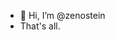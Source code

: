 - 👋 Hi, I’m @zenostein
- That's all.

<!---
zenostein/zenostein is a ✨ special ✨ repository because its `README.md` (this file) appears on your GitHub profile.
You can click the Preview link to take a look at your changes.
--->
